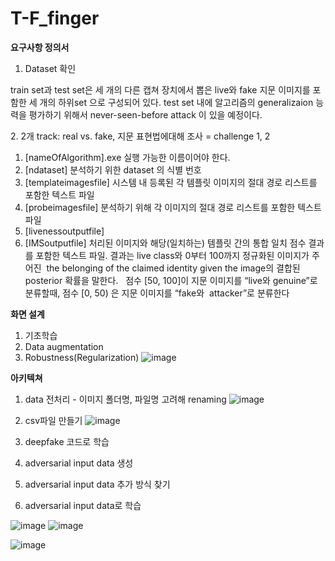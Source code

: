# T-F_finger

**요구사항 정의서**

1. Dataset 확인

train set과 test set은 세 개의 다른 캡쳐 장치에서 뽑은 live와 fake 지문 이미지를 포함한 세 개의 하위set 으로 구성되어 있다. test set 내에 알고리즘의 generalizaion 능력을 평가하기 위해서 never-seen-before attack 이 있을 예정이다.
 
2. 2개 track: real vs. fake, 지문 표현법에대해 조사 = challenge 1, 2 

  1. [nameOfAlgorithm].exe 실행 가능한 이름이어야 한다.
  2. [ndataset] 분석하기 위한 dataset 의 식별 번호
  3. [templateimagesfile] 시스템 내 등록된 각 템플릿 이미지의 절대 경로 리스트를 포함한 텍스트 파일
  4. [probeimagesfile] 분석하기 위해 각 이미지의 절대 경로 리스트를 포함한 텍스트 파일
  5. [livenessoutputfile]
  6. [IMSoutputfile] 처리된 이미지와 해당(일치하는) 템플릿 간의 통합 일치 점수 결과를 포함한 텍스트 파일. 결과는 live class와 0부터 100까지 정규화된 이미지가 주어진  the belonging of the claimed identity given the image의 결합된  posterior 확률을 말한다.
 
점수 [50, 100]이 지문 이미지를 “live와 genuine”로 분류할때, 점수 [0, 50) 은 지문 이미지를 “fake와  attacker”로 분류한다

**화면 설계**
1. 기초학습
2. Data augmentation
3. Robustness(Regularization)
![image](https://user-images.githubusercontent.com/74764725/122212547-eed80f80-cee2-11eb-8456-cfb691fb64b3.png)


**아키텍쳐**

1. data 전처리 - 이미지 폴더명, 파일명 고려해 renaming ![image](https://user-images.githubusercontent.com/74764725/122212604-00211c00-cee3-11eb-9fa8-a2aaea375bfc.png)

2. csv파일 만들기 ![image](https://user-images.githubusercontent.com/74764725/122212619-057e6680-cee3-11eb-8115-30a60c792f98.png)
3. deepfake 코드로 학습
4. adversarial input data 생성
5. adversarial input data 추가 방식 찾기
6. adversarial input data로 학습

![image](https://user-images.githubusercontent.com/74764725/122212717-20e97180-cee3-11eb-912a-4d47fe408767.png)
![image](https://user-images.githubusercontent.com/74764725/122212738-2777e900-cee3-11eb-8301-268c2b63b033.png)

![image](https://user-images.githubusercontent.com/74764725/122212733-25ae2580-cee3-11eb-9c6e-1f4d136c72e2.png)



